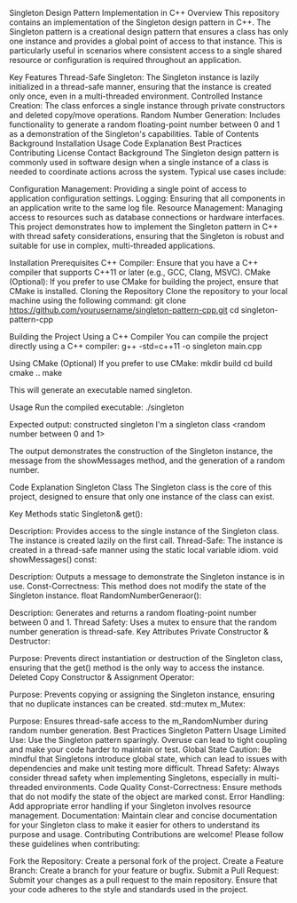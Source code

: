Singleton Design Pattern Implementation in C++
Overview
This repository contains an implementation of the Singleton design pattern in C++. The Singleton pattern is a creational design pattern that ensures a class has only one instance and provides a global point of access to that instance. This is particularly useful in scenarios where consistent access to a single shared resource or configuration is required throughout an application.

Key Features
Thread-Safe Singleton: The Singleton instance is lazily initialized in a thread-safe manner, ensuring that the instance is created only once, even in a multi-threaded environment.
Controlled Instance Creation: The class enforces a single instance through private constructors and deleted copy/move operations.
Random Number Generation: Includes functionality to generate a random floating-point number between 0 and 1 as a demonstration of the Singleton's capabilities.
Table of Contents
Background
Installation
Usage
Code Explanation
Best Practices
Contributing
License
Contact
Background
The Singleton design pattern is commonly used in software design when a single instance of a class is needed to coordinate actions across the system. Typical use cases include:

Configuration Management: Providing a single point of access to application configuration settings.
Logging: Ensuring that all components in an application write to the same log file.
Resource Management: Managing access to resources such as database connections or hardware interfaces.
This project demonstrates how to implement the Singleton pattern in C++ with thread safety considerations, ensuring that the Singleton is robust and suitable for use in complex, multi-threaded applications.

Installation
Prerequisites
C++ Compiler: Ensure that you have a C++ compiler that supports C++11 or later (e.g., GCC, Clang, MSVC).
CMake (Optional): If you prefer to use CMake for building the project, ensure that CMake is installed.
Cloning the Repository
Clone the repository to your local machine using the following command:
git clone https://github.com/yourusername/singleton-pattern-cpp.git
cd singleton-pattern-cpp

Building the Project
Using a C++ Compiler
You can compile the project directly using a C++ compiler:
g++ -std=c++11 -o singleton main.cpp

Using CMake (Optional)
If you prefer to use CMake:
mkdir build
cd build
cmake ..
make

This will generate an executable named singleton.

Usage
Run the compiled executable:
./singleton

Expected output:
constructed singleton 
I'm a singleton class 
<random number between 0 and 1>

The output demonstrates the construction of the Singleton instance, the message from the showMessages method, and the generation of a random number.

Code Explanation
Singleton Class
The Singleton class is the core of this project, designed to ensure that only one instance of the class can exist.

Key Methods
static Singleton& get():

Description: Provides access to the single instance of the Singleton class. The instance is created lazily on the first call.
Thread-Safe: The instance is created in a thread-safe manner using the static local variable idiom.
void showMessages() const:

Description: Outputs a message to demonstrate the Singleton instance is in use.
Const-Correctness: This method does not modify the state of the Singleton instance.
float RandomNumberGeneraor():

Description: Generates and returns a random floating-point number between 0 and 1.
Thread Safety: Uses a mutex to ensure that the random number generation is thread-safe.
Key Attributes
Private Constructor & Destructor:

Purpose: Prevents direct instantiation or destruction of the Singleton class, ensuring that the get() method is the only way to access the instance.
Deleted Copy Constructor & Assignment Operator:

Purpose: Prevents copying or assigning the Singleton instance, ensuring that no duplicate instances can be created.
std::mutex m_Mutex:

Purpose: Ensures thread-safe access to the m_RandomNumber during random number generation.
Best Practices
Singleton Pattern Usage
Limited Use: Use the Singleton pattern sparingly. Overuse can lead to tight coupling and make your code harder to maintain or test.
Global State Caution: Be mindful that Singletons introduce global state, which can lead to issues with dependencies and make unit testing more difficult.
Thread Safety: Always consider thread safety when implementing Singletons, especially in multi-threaded environments.
Code Quality
Const-Correctness: Ensure methods that do not modify the state of the object are marked const.
Error Handling: Add appropriate error handling if your Singleton involves resource management.
Documentation: Maintain clear and concise documentation for your Singleton class to make it easier for others to understand its purpose and usage.
Contributing
Contributions are welcome! Please follow these guidelines when contributing:

Fork the Repository: Create a personal fork of the project.
Create a Feature Branch: Create a branch for your feature or bugfix.
Submit a Pull Request: Submit your changes as a pull request to the main repository.
Ensure that your code adheres to the style and standards used in the project.
